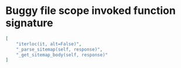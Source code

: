 # Buggy file scope invoked function signature

```json
[
    "iterloc(it, alt=False)",
    "_parse_sitemap(self, response)",
    "_get_sitemap_body(self, response)"
]
```
